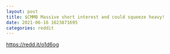 ```yaml
--- 
layout: post 
title: $CMMB Massive short interest and could squeeze heavy! 
date: 2021-06-16 1623871695 
categories: reddit 
--- 
```

https://redd.it/o1d6og